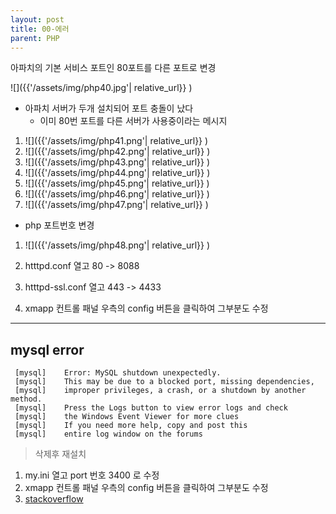 ```yaml
---
layout: post
title: 00-에러
parent: PHP
---
```


아파치의 기본 서비스 포트인 80포트를 다른 포트로 변경

![]({{'/assets/img/php40.jpg'| relative_url}} )

+ 아파치 서버가 두개 설치되어 포트 충돌이 났다
  +  이미 80번 포트를 다른 서버가 사용중이라는 메시지 

1. ![]({{'/assets/img/php41.png'| relative_url}} )
1. ![]({{'/assets/img/php42.png'| relative_url}} )
1. ![]({{'/assets/img/php43.png'| relative_url}} )
1. ![]({{'/assets/img/php44.png'| relative_url}} )
1. ![]({{'/assets/img/php45.png'| relative_url}} )
1. ![]({{'/assets/img/php46.png'| relative_url}} )
1. ![]({{'/assets/img/php47.png'| relative_url}} )
  + php 포트번호 변경
1. ![]({{'/assets/img/php48.png'| relative_url}} )

1. htttpd.conf 열고 80 -> 8088
1. htttpd-ssl.conf 열고 443 -> 4433
1. xmapp 컨트롤 패널 우측의 config 버튼을 클릭하여 그부분도 수정


---
## mysql error

```
 [mysql] 	Error: MySQL shutdown unexpectedly.
 [mysql] 	This may be due to a blocked port, missing dependencies, 
 [mysql] 	improper privileges, a crash, or a shutdown by another method.
 [mysql] 	Press the Logs button to view error logs and check
 [mysql] 	the Windows Event Viewer for more clues
 [mysql] 	If you need more help, copy and post this
 [mysql] 	entire log window on the forums
```

> 삭제후 재설치

1. my.ini 열고 port 번호 3400 로 수정
1. xmapp 컨트롤 패널 우측의 config 버튼을 클릭하여 그부분도 수정
1. [stackoverflow](https://stackoverflow.com/questions/18022809/how-to-solve-error-mysql-shutdown-unexpectedly)